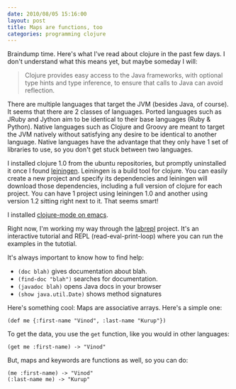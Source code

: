 ```yaml
---
date: 2010/08/05 15:16:00
layout: post
title: Maps are functions, too
categories: programming clojure
---
```


Braindump time. Here's what I've read about clojure in the past few days. I don't understand what this means yet, but maybe someday I will:

> Clojure provides easy access to the Java frameworks, with optional type hints and type inference, to ensure
that calls to Java can avoid reflection.

There are multiple languages that target the JVM (besides Java, of
course). It seems that there are 2 classes of languages. Ported languages
such as JRuby and Jython aim to be identical to their base languages
(Ruby & Python). Native languages such as Clojure and Groovy are meant to
target the JVM natively without satisfying any desire to be identical to
another language. Native languages have the advantage that they only have 1
set of libraries to use, so you don't get stuck between two languages.

I installed clojure 1.0 from the ubuntu repositories, but promptly
uninstalled it once I found
[leiningen](http://github.com/technomancy/leiningen). Leiningen is a build
tool for clojure. You can easily create a new project and specify its
dependencies and leiningen will download those dependencies, including a
full version of clojure for each project. You can have 1 project using
leiningen 1.0 and another using version 1.2 sitting right next to it. That
seems smart!

I installed [clojure-mode on
emacs](http://www.assembla.com/wiki/show/clojure/Getting_Started_with_Emacs).

Right now, I'm working my way through the
[labrepl](http://github.com/relevance/labrepl) project. It's an interactive
tutorial and REPL (read-eval-print-loop) where you can run the examples in
the tutotial.

It's always important to know how to find help:

- `(doc blah)` gives documentation about blah.
- `(find-doc "blah")` searches for documentation.
- `(javadoc blah)` opens Java docs in your browser
- `(show java.util.Date)` shows method signatures

Here's something cool: Maps are associative arrays. Here's a simple one:

    (def me {:first-name "Vinod", :last-name "Kurup"})

To get the data, you use the `get` function, like you would in other languages:

    (get me :first-name) -> "Vinod"

But, maps and keywords are functions as well, so you can do:

    (me :first-name) -> "Vinod"
    (:last-name me) -> "Kurup"

